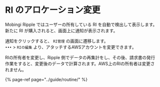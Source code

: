 # RI のアロケーション変更

Mobingi Ripple ではユーザーの所有している RI を自動で検出して表示します。  
新たに RI が購入されると、画面上に通知が表示されます。

通知をクリックすると、 `RI管理` の画面に遷移します。  
`•••` &gt;  `RIの編集` より、アタッチするAWSアカウントを変更できます。

RIの所有者を変更し、Ripple 側でデータの再集計をし、その後、請求書の発行作業をすると、変更後のデータで計算されます。AWS上のRIの所有者は変更されません。

{% page-ref page="../guide/routine/" %}

